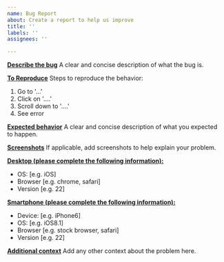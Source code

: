 ```yaml
---
name: Bug Report
about: Create a report to help us improve
title: ''
labels: ''
assignees: ''

---
```


<ins>**Describe the bug**</ins>
A clear and concise description of what the bug is.

<ins>**To Reproduce**</ins>
Steps to reproduce the behavior:
1. Go to '...'
2. Click on '....'
3. Scroll down to '....'
4. See error

<ins>**Expected behavior**</ins>
A clear and concise description of what you expected to happen.

<ins>**Screenshots**</ins>
If applicable, add screenshots to help explain your problem.

<ins>**Desktop (please complete the following information):**</ins>
 - OS: [e.g. iOS]
 - Browser [e.g. chrome, safari]
 - Version [e.g. 22]

<ins>**Smartphone (please complete the following information):**</ins>
 - Device: [e.g. iPhone6]
 - OS: [e.g. iOS8.1]
 - Browser [e.g. stock browser, safari]
 - Version [e.g. 22]

<ins>**Additional context**</ins>
Add any other context about the problem here.
